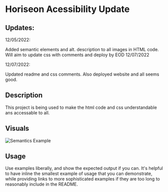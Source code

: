 # Horiseon Acessibility Update 

## Updates:
12/05/2022:

 Added semantic elements and alt. description to all images in HTML code.
Will aim to update css with comments and deploy by EOD 12/07/2022

12/07/2022: 

Updated readme and css comments. Also deployed website and all seems good.

## Description
This project is being used to make the html code and css understandable ans accessable to all.


## Visuals
![Semantics Example](C:\Users\SirTumTums\develop\assets\images\semantics-example.jpg) 

## Usage
Use examples liberally, and show the expected output if you can. It's helpful to have inline the smallest example of usage that you can demonstrate, while providing links to more sophisticated examples if they are too long to reasonably include in the README.

